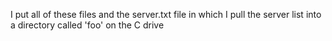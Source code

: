 I put all of these files and the server.txt file in which I pull the server list into a directory called 'foo' on the C drive
